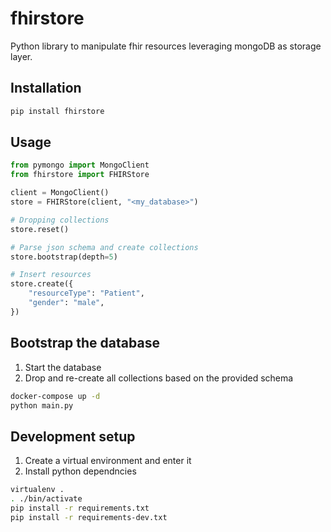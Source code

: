 # fhirstore
Python library to manipulate fhir resources leveraging mongoDB as storage layer.

## Installation

```bash
pip install fhirstore
```

## Usage

```python
from pymongo import MongoClient
from fhirstore import FHIRStore

client = MongoClient()
store = FHIRStore(client, "<my_database>")

# Dropping collections
store.reset()

# Parse json schema and create collections
store.bootstrap(depth=5)

# Insert resources
store.create({
    "resourceType": "Patient",
    "gender": "male",
})

```

## Bootstrap the database

1. Start the database
2. Drop and re-create all collections based on the provided schema

```bash
docker-compose up -d
python main.py
```

## Development setup

1. Create a virtual environment and enter it
2. Install python dependncies
   
```bash
virtualenv . 
. ./bin/activate
pip install -r requirements.txt
pip install -r requirements-dev.txt
```
